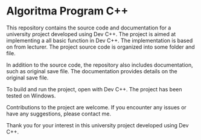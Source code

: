 # Algoritma Program C++

This repository contains the source code and documentation for a university project developed using Dev C++. The project is aimed at implementing a all basic function in Dev C++. The implementation is based on from lecturer. The project source code is organized into some folder and file.

In addition to the source code, the repository also includes documentation, such as original save file. The documentation provides details on the original save file.

To build and run the project, open with Dev C++. The project has been tested on Windows.

Contributions to the project are welcome. If you encounter any issues or have any suggestions, please contact me.

Thank you for your interest in this university project developed using Dev C++.
